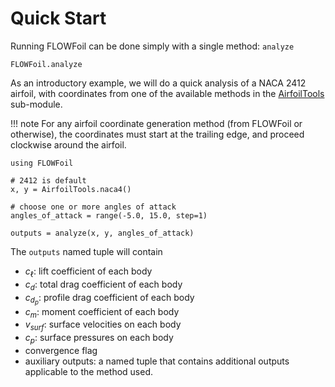 # Quick Start

Running FLOWFoil can be done simply with a single method: `analyze`

```@docs
FLOWFoil.analyze
```

As an introductory example, we will do a quick analysis of a NACA 2412 airfoil, with coordinates from one of the available methods in the [AirfoilTools](@ref) sub-module.

!!! note
    For any airfoil coordinate generation method (from FLOWFoil or otherwise), the coordinates must start at the trailing edge, and proceed clockwise around the airfoil.

```@example quickstart
using FLOWFoil

# 2412 is default
x, y = AirfoilTools.naca4()

# choose one or more angles of attack
angles_of_attack = range(-5.0, 15.0, step=1)

outputs = analyze(x, y, angles_of_attack)
```

The `outputs` named tuple will contain
- $c_\ell$: lift coefficient of each body
- $c_d$: total drag coefficient of each body
- $c_{d_p}$: profile drag coefficient of each body
- $c_m$: moment coefficient of each body
- $v_{surf}$: surface velocities on each body
- $c_p$: surface pressures on each body
- convergence flag
- auxiliary outputs: a named tuple that contains additional outputs applicable to the method used.
